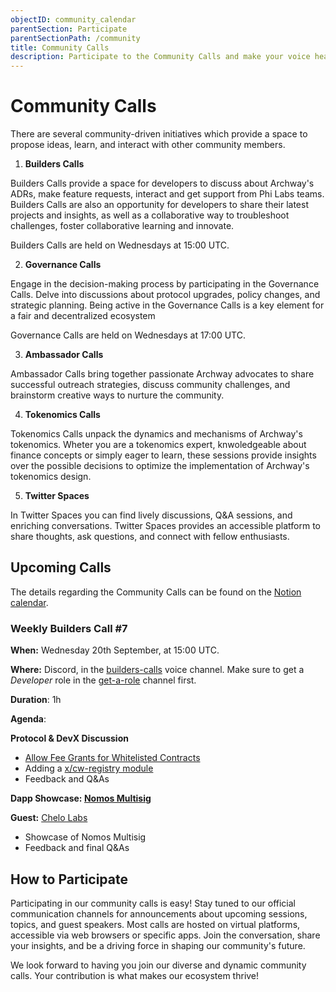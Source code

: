 ```yaml
---
objectID: community_calendar
parentSection: Participate
parentSectionPath: /community
title: Community Calls
description: Participate to the Community Calls and make your voice heard.
---
```




# Community Calls

There are several community-driven initiatives which provide a space to propose ideas, learn, and interact with other community members.

1. **Builders Calls**

Builders Calls provide a space for developers to discuss about Archway's ADRs, make feature requests, interact and get support from Phi Labs teams. Builders Calls are also an opportunity for developers to share their latest projects and insights, as well as a collaborative way to troubleshoot challenges, foster collaborative learning and innovate. 

Builders Calls are held on Wednesdays at 15:00 UTC. 

2. **Governance Calls**

Engage in the decision-making process by participating in the Governance Calls. Delve into discussions about protocol upgrades, policy changes, and strategic planning. Being active in the Governance Calls is a key element for a fair and decentralized ecosystem

Governance Calls are held on Wednesdays at 17:00 UTC.


3. **Ambassador Calls**

Ambassador Calls bring together passionate Archway advocates to share successful outreach strategies, discuss community challenges, and brainstorm creative ways to nurture the community.

4. **Tokenomics Calls**

Tokenomics Calls unpack the dynamics and mechanisms of Archway's tokenomics. Wheter you are a tokenomics expert, knwoledgeable about finance concepts or simply eager to learn, these sessions provide insights over the possible decisions to optimize the implementation of Archway's tokenomics design.

5. **Twitter Spaces**

In Twitter Spaces you can find lively discussions, Q&A sessions, and enriching conversations. Twitter Spaces provides an accessible platform to share thoughts, ask questions, and connect with fellow enthusiasts.


## Upcoming Calls

The details regarding the Community Calls can be found on the <a href="https://philabs.notion.site/c4c1ff77f6e348b4b63320b6ac126266?v=eabf9d67f950458fb8cf0e7f189ded31" target="_blank">Notion calendar</a>.


### Weekly Builders Call #7
**When:** Wednesday 20th September, at 15:00 UTC.

**Where:** Discord, in the <a href="https://discord.com/channels/892203409418092615/1131985993101213746" target="_blank">builders-calls</a> voice channel. Make sure to get a *Developer* role in the <a href="https://discord.com/channels/892203409418092615/1004693111181688973" target="_blank">get-a-role</a> channel first.

**Duration**: 1h

**Agenda**:

**Protocol & DevX Discussion**
- [Allow Fee Grants for Whitelisted Contracts](https://github.com/CosmWasm/wasmd/issues/1571)
- Adding a <a href="https://gist.github.com/spoo-bar/129e9d3b7161e4a5cda93455dfdeb957" target="_blank">x/cw-registry module</a>
- Feedback and Q&As

**Dapp Showcase: [Nomos Multisig](https://rafael-contreras.gitbook.io/nomos-docs/)**

**Guest:** [Chelo Labs](https://chelo.fi/)

- Showcase of Nomos Multisig
- Feedback and final Q&As

## How to Participate

Participating in our community calls is easy! Stay tuned to our official communication channels for announcements about upcoming sessions, topics, and guest speakers. Most calls are hosted on virtual platforms, accessible via web browsers or specific apps. Join the conversation, share your insights, and be a driving force in shaping our community's future.

We look forward to having you join our diverse and dynamic community calls. Your contribution is what makes our ecosystem thrive!
